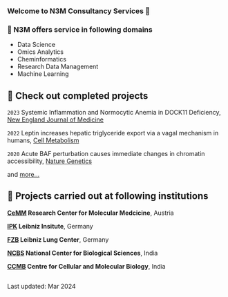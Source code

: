 ### Welcome to N3M Consultancy Services 👋

### 🔧 N3M offers service in following domains

- Data Science
- Omics Analytics
- Cheminformatics
- Research Data Management
- Machine Learning

## 📜 Check out completed projects
`2023`
Systemic Inflammation and Normocytic Anemia in DOCK11 Deficiency, [New England Journal of Medicine](https://www.nejm.org/doi/full/10.1056/NEJMoa2210054)

`2022`
Leptin increases hepatic triglyceride export via a vagal mechanism in humans, [Cell Metabolism](https://doi.org/10.1016/j.cmet.2022.09.020)

`2020`
Acute BAF perturbation causes immediate changes in chromatin accessibility, [Nature Genetics](https://doi.org/10.1038/s41588-021-00777-3)

and [more...](https://scholar.google.de/citations?user=mY2xSTgAAAAJ&hl=en)

## 💼 Projects carried out at following institutions
__[CeMM](https://cemm.at) Research Center for Molecular Medcicine__, Austria

__[IPK](https://www.ipk-gatersleben.de/) Leibniz Insitute__, Germany

__[FZB](https://www.fz-borstel.de/) Leibniz Lung Center__, Germany

__[NCBS](https://ncbs.res.in/) National Center for Biological Sciences__, India

__[CCMB](https://ccmb.res.in/) Centre for Cellular and Molecular Biology__, India

##
Last updated: Mar 2024

